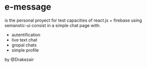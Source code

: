 # e-message

is the personal proyect for test capacities of react.js + firebase using semanstic-ui
consist in a simple chat page with:

- autentification
- live text chat
- gropal chats
- simple profile


by @Drakezair